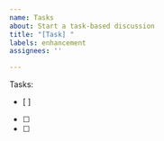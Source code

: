 ```yaml
---
name: Tasks
about: Start a task-based discussion
title: "[Task] "
labels: enhancement
assignees: ''

---
```


Tasks:
- [ ]
- [ ]
- [ ]
